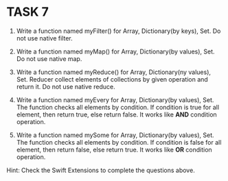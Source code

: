# TASK 7

1. Write a function named myFilter() for Array, Dictionary(by keys), Set.
Do not use native filter.

2. Write a function named myMap() for Array, Dictionary(by values), Set.
Do not use native map.

3. Write a function named myReduce() for Array, Dictionary(ny values), Set. Reducer collect elements of collections by given operation and return it.
Do not use native reduce.

4. Write a function named myEvery for Array, Dictionary(by values), Set. The function checks all elements by condition. If condition is true for all element, then return true, else return false.
It works like __AND__ condition operation.

5. Write a function named mySome for Array, Dictionary(by values), Set. The function checks all elements by condition. If condition is false for all element, then return false, else return true.
It works like __OR__ condition operation.

Hint: Check the Swift Extensions to complete the questions above. 